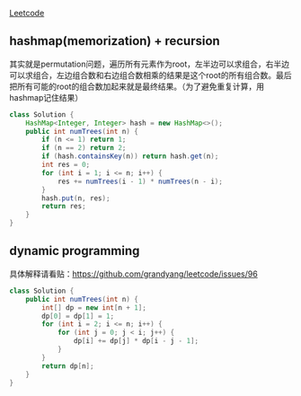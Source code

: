 [Leetcode](https://leetcode.com/problems/unique-binary-search-trees/)

## hashmap(memorization) + recursion

其实就是permutation问题，遍历所有元素作为root，左半边可以求组合，右半边可以求组合，左边组合数和右边组合数相乘的结果是这个root的所有组合数。最后把所有可能的root的组合数加起来就是最终结果。（为了避免重复计算，用hashmap记住结果）

```java
class Solution {
    HashMap<Integer, Integer> hash = new HashMap<>();
    public int numTrees(int n) {
        if (n <= 1) return 1;
        if (n == 2) return 2;
        if (hash.containsKey(n)) return hash.get(n);
        int res = 0;
        for (int i = 1; i <= n; i++) {
            res += numTrees(i - 1) * numTrees(n - i);
        }
        hash.put(n, res);
        return res;
    }
}
```

## dynamic programming

具体解释请看贴：https://github.com/grandyang/leetcode/issues/96

```java
class Solution {
    public int numTrees(int n) {
        int[] dp = new int[n + 1];
        dp[0] = dp[1] = 1;
        for (int i = 2; i <= n; i++) {
            for (int j = 0; j < i; j++) {
                dp[i] += dp[j] * dp[i - j - 1];
            }
        }
        return dp[n];
    }
}
```
